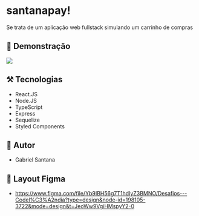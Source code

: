 # santanapay!

Se trata de um aplicação web fullstack simulando um carrinho de compras

## 🌆 Demonstração

<img src="https://imgur.com/VuV306y.png" />

## ⚒️ Tecnologias

- React.JS
- Node.JS
- TypeScript
- Express
- Sequelize
- Styled Components

## 👤 Autor

- Gabriel Santana

## 🎨 Layout Figma

- https://www.figma.com/file/Yb9IBH56g7T1hdIyZ3BMNO/Desafios---Codel%C3%A2ndia?type=design&node-id=198105-3722&mode=design&t=JeoWw9VgiHMspyY2-0
